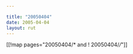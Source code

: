 ```yaml
---

title: "20050404"
date: 2005-04-04
layout: rut
---
```


[[!map pages="20050404/* and ! 20050404/*/*"]]
